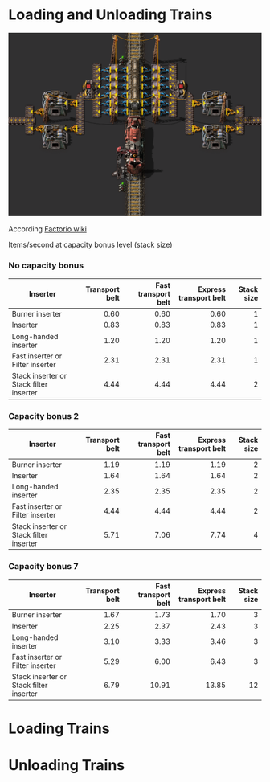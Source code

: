# Loading and Unloading Trains

![Iron or Steel chests](assets/images/LoadingAndUnloadingTrains/img01.png "Iron or Steel chests")

According [Factorio wiki](https://wiki.factorio.com/Inserters)

Items/second at capacity bonus level (stack size)

### No capacity bonus

| Inserter                                  | Transport belt | Fast transport belt | Express transport belt | Stack size | 
|-------------------------------------------|---------------:|--------------------:|-----------------------:|-----------:|
| Burner inserter                           | 0.60           | 0.60                | 0.60                   | 1          | 
| Inserter                                  | 0.83           | 0.83                | 0.83                   | 1          | 
| Long-handed inserter                      | 1.20           | 1.20                | 1.20                   | 1          | 
| Fast inserter or Filter inserter          | 2.31           | 2.31                | 2.31                   | 1          | 
| Stack inserter or Stack filter inserter   | 4.44           | 4.44                | 4.44                   | 2          | 

### Capacity bonus 2

| Inserter                                  | Transport belt | Fast transport belt | Express transport belt | Stack size | 
|-------------------------------------------|---------------:|--------------------:|-----------------------:|-----------:|
| Burner inserter                           | 1.19           | 1.19                | 1.19                   | 2          | 
| Inserter                                  | 1.64           | 1.64                | 1.64                   | 2          | 
| Long-handed inserter                      | 2.35           | 2.35                | 2.35                   | 2          | 
| Fast inserter or Filter inserter          | 4.44           | 4.44                | 4.44                   | 2          | 
| Stack inserter or Stack filter inserter   | 5.71           | 7.06                | 7.74                   | 4          | 

### Capacity bonus 7

| Inserter                                  | Transport belt | Fast transport belt | Express transport belt | Stack size | 
|-------------------------------------------|---------------:|--------------------:|-----------------------:|-----------:|
| Burner inserter                           | 1.67           | 1.73                | 1.70                   | 3          | 
| Inserter                                  | 2.25           | 2.37                | 2.43                   | 3          | 
| Long-handed inserter                      | 3.10           | 3.33                | 3.46                   | 3          | 
| Fast inserter or Filter inserter          | 5.29           | 6.00                | 6.43                   | 3          | 
| Stack inserter or Stack filter inserter   | 6.79           | 10.91               | 13.85                  | 12         | 



# Loading Trains



# Unloading Trains
